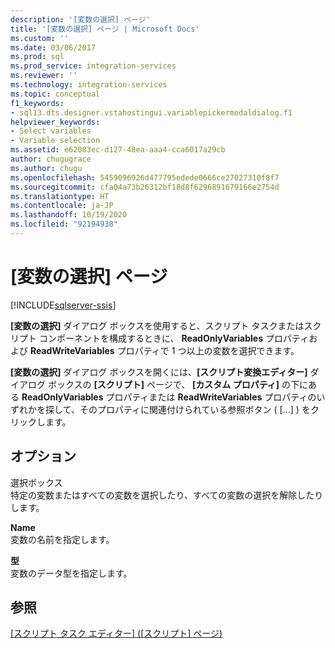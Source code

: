 ```yaml
---
description: '[変数の選択] ページ'
title: '[変数の選択] ページ | Microsoft Docs'
ms.custom: ''
ms.date: 03/06/2017
ms.prod: sql
ms.prod_service: integration-services
ms.reviewer: ''
ms.technology: integration-services
ms.topic: conceptual
f1_keywords:
- sql13.dts.designer.vstahostingui.variablepickermodaldialog.f1
helpviewer_keywords:
- Select variables
- Variable selection
ms.assetid: e62083ec-d127-48ea-aaa4-cca6017a29cb
author: chugugrace
ms.author: chugu
ms.openlocfilehash: 5459096926d477795edede0666ce27027310f8f7
ms.sourcegitcommit: cfa04a73b26312bf18d8f6296891679166e2754d
ms.translationtype: HT
ms.contentlocale: ja-JP
ms.lasthandoff: 10/19/2020
ms.locfileid: "92194938"
---
```

# <a name="select-variables-page"></a>[変数の選択] ページ

[!INCLUDE[sqlserver-ssis](../../includes/applies-to-version/sqlserver-ssis.md)]


  **[変数の選択]** ダイアログ ボックスを使用すると、スクリプト タスクまたはスクリプト コンポーネントを構成するときに、 **ReadOnlyVariables** プロパティおよび **ReadWriteVariables** プロパティで 1 つ以上の変数を選択できます。  
  
 **[変数の選択]** ダイアログ ボックスを開くには、**[スクリプト変換エディター]** ダイアログ ボックスの **[スクリプト]** ページで、 **[カスタム プロパティ]** の下にある **ReadOnlyVariables** プロパティまたは **ReadWriteVariables** プロパティのいずれかを探して、そのプロパティに関連付けられている参照ボタン ( [...] ) をクリックします。  
  
## <a name="options"></a>オプション  
 選択ボックス  
 特定の変数またはすべての変数を選択したり、すべての変数の選択を解除したりします。  
  
 **Name**  
 変数の名前を指定します。  
  
 **型**  
 変数のデータ型を指定します。  
  
## <a name="see-also"></a>参照  
 [[スクリプト タスク エディター] ([スクリプト] ページ)](./script-task.md)  
  
